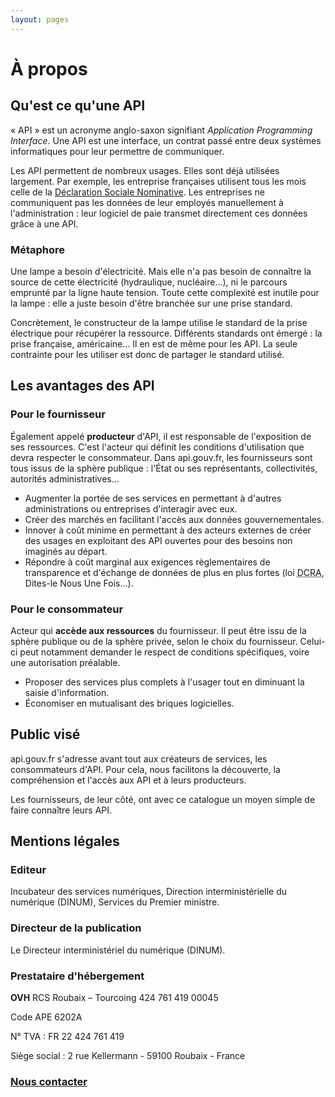 ```yaml
---
layout: pages
---
```


# À propos

## Qu'est ce qu'une API

« API » est un acronyme anglo-saxon signifiant _Application Programming Interface_. Une API est une interface, un contrat passé entre deux systèmes informatiques pour leur permettre de communiquer.

Les API permettent de nombreux usages. Elles sont déjà utilisées largement. Par exemple, les entreprise françaises utilisent tous les mois celle de la [Déclaration Sociale Nominative](http://www.dsn-info.fr/api-dsn.htm). Les entreprises ne communiquent pas les données de leur employés manuellement à l'administration : leur logiciel de paie transmet directement ces données grâce à une API.

<div class="ui info message">
  <h3>Métaphore</h3>

  <p>Une lampe a besoin d'électricité. Mais elle n'a pas besoin de connaître la source de cette électricité (hydraulique, nucléaire…), ni le parcours emprunté par la ligne haute tension. Toute cette complexité est inutile pour la lampe : elle a juste besoin d'être branchée sur une prise standard.</p>

  <p>Concrètement, le constructeur de la lampe utilise le standard de la prise électrique pour récupérer la ressource. Différents standards ont émergé&nbsp;: la prise française, américaine&hellip; Il en est de même pour les API. La seule contrainte pour les utiliser est donc de partager le standard utilisé.</p>
</div>

## Les avantages des API

### Pour le fournisseur

<div class="ui info message">
  Également appelé <strong>producteur</strong> d'API, il est responsable de l'exposition de ses ressources. C'est l'acteur qui définit les conditions d'utilisation que devra respecter le consommateur. Dans api.gouv.fr, les fournisseurs sont tous issus de la sphère publique : l'État ou ses représentants, collectivités, autorités administratives…
</div>

  * Augmenter la portée de ses services en permettant à d'autres administrations ou entreprises d'interagir avec eux.
  * Créer des marchés en facilitant l'accès aux données gouvernementales.
  * Innover à coût minime en permettant à des acteurs externes de créer des usages en exploitant des API ouvertes pour des besoins non imaginés au départ.
  * Répondre à coût marginal aux exigences règlementaires de transparence et d'échange de données de plus en plus fortes (loi <abbr title="Droits des Citoyens dans leurs Relations avec les Administrations">DCRA</abbr>, Dites-le Nous Une Fois…).

### Pour le consommateur

<div class="ui info message">
  Acteur qui <strong>accède aux ressources</strong> du fournisseur. Il peut être issu de la sphère publique ou de la sphère privée, selon le choix du fournisseur. Celui-ci peut notamment demander le respect de conditions spécifiques, voire une autorisation préalable.
</div>

  * Proposer des services plus complets à l'usager tout en diminuant la saisie d'information.
  * Économiser en mutualisant des briques logicielles.

## Public visé

api.gouv.fr s'adresse avant tout aux créateurs de services, les consommateurs d'API. Pour cela, nous facilitons la découverte, la compréhension et l'accès aux API et à leurs producteurs.

Les fournisseurs, de leur côté, ont avec ce catalogue un moyen simple de faire connaître leurs API.

## Mentions légales

### Editeur

Incubateur des services numériques, Direction interministérielle du numérique (DINUM), Services du Premier ministre.

### Directeur de la publication

Le Directeur interministériel du numérique (DINUM).

### Prestataire d'hébergement

**OVH**
RCS Roubaix – Tourcoing 424 761 419 00045

Code APE 6202A

N° TVA : FR 22 424 761 419

Siège social : 2 rue Kellermann - 59100 Roubaix - France

### <a href='/contact' title='Nous contacter'>Nous contacter</a>
